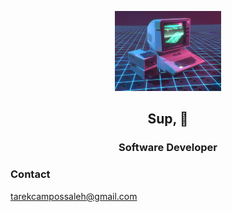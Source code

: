 <p align="center">
  <img src="./retro_computer.gif"  height="128" >
  <br>
   <h2 align="center">Sup, 👋</h2>
   

</p>
<h3 align="center">Software Developer</h3>

<h3>Contact</h3>
<a href="mailto:tarekcampossaleh@gmail.com">
tarekcampossaleh@gmail.com
</a>
